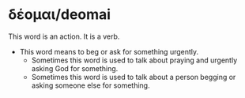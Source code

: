 # δέομαι/deomai
This word is an action. It is a verb. 

* This word means to beg or ask for something urgently.
    * Sometimes this word is used to talk about praying and urgently asking God for something.
    * Sometimes this word  is used to talk about a person begging or asking someone else for something.
